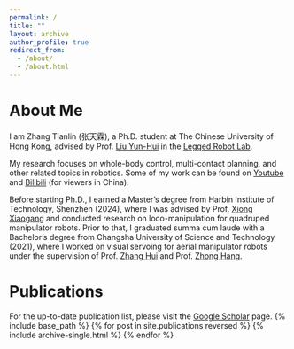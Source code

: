 ```yaml
---
permalink: /
title: ""
layout: archive
author_profile: true
redirect_from: 
  - /about/
  - /about.html
---
```


About Me
======
I am Zhang Tianlin (张天霖), a Ph.D. student at The Chinese University of Hong Kong, advised by Prof. [Liu Yun-Hui](https://www4.mae.cuhk.edu.hk/peoples/liu-yun-hui/) in the [Legged Robot Lab](https://cuhkleggedrobotlab.github.io/).

My research focuses on whole-body control, multi-contact planning, and other related topics in robotics. Some of my work can be found on [Youtube](https://www.youtube.com/channel/UCRsGxiYkqGvwHsZz1F8rHug) and [Bilibili](https://space.bilibili.com/3289375) (for viewers in China).

Before starting Ph.D., I earned a Master’s degree from Harbin Institute of Technology, Shenzhen (2024), where I was advised by Prof. [Xiong Xiaogang](https://faculty.hitsz.edu.cn/xiongxiaogang) and conducted research on loco-manipulation for quadruped manipulator robots. Prior to that, I graduated summa cum laude with a Bachelor’s degree from Changsha University of Science and Technology (2021), where I worked on visual servoing for aerial manipulator robots under the supervision of Prof. [Zhang Hui](https://robotics.hnu.edu.cn/info/1176/2966.htm) and Prof. [Zhong Hang](https://robotics.hnu.edu.cn/info/1176/2957.htm).


Publications
======
For the up-to-date publication list, please visit the [Google Scholar](https://scholar.google.com/citations?user=Pm70AoEAAAAJ&hl=zh-CN) page.
{% include base_path %}
{% for post in site.publications reversed %}
  {% include archive-single.html %}
{% endfor %}